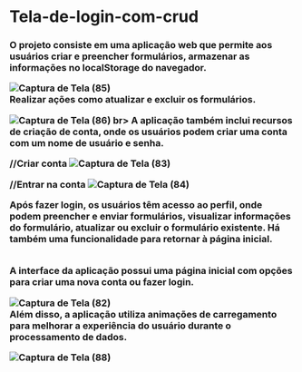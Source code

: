 # Tela-de-login-com-crud

<h3>
  O projeto consiste em uma aplicação web que permite aos usuários criar e preencher formulários, armazenar as informações no localStorage do navegador.
 
  ![Captura de Tela (85)](https://github.com/0AndersonMelo0/Tela-de-login-com-crud/assets/111611117/9b0e8959-d934-4e87-8ede-16fbfe34aaae)
<br>
  Realizar ações como atualizar e excluir os formulários.
 
![Captura de Tela (86)](https://github.com/0AndersonMelo0/Tela-de-login-com-crud/assets/111611117/039882c2-a7c6-4021-83e8-e19b216390e0)
br>
   A aplicação também inclui recursos de criação de conta, onde os usuários podem criar uma conta com um nome de usuário e senha.
  
  //Criar conta
 ![Captura de Tela (83)](https://github.com/0AndersonMelo0/Tela-de-login-com-crud/assets/111611117/ce82a879-d9cf-41de-b1a8-b259e237d8c3)

  //Entrar na conta
  ![Captura de Tela (84)](https://github.com/0AndersonMelo0/Tela-de-login-com-crud/assets/111611117/b567e11a-7f21-4f64-8987-9c017533ff8e)
  
  Após fazer login, os usuários têm acesso ao perfil, onde podem preencher e enviar formulários, visualizar informações do formulário, atualizar ou excluir o formulário existente. Há também uma funcionalidade para retornar à página inicial.

  <br>
  A interface da aplicação possui uma página inicial com opções para criar uma nova conta ou fazer login.
  
  ![Captura de Tela (82)](https://github.com/0AndersonMelo0/Tela-de-login-com-crud/assets/111611117/17c9817e-e502-4b23-909c-0cecfaa13a78)
<br>
  Além disso, a aplicação utiliza animações de carregamento para melhorar a experiência do usuário durante o processamento de dados.
  
  ![Captura de Tela (88)](https://github.com/0AndersonMelo0/Tela-de-login-com-crud/assets/111611117/59eb5377-d97b-4513-879a-137e6c348fa6)

</h3>
